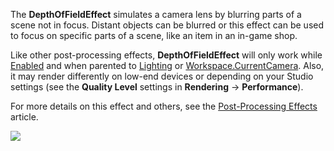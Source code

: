 The **DepthOfFieldEffect** simulates a camera lens by blurring parts of a scene not in focus. Distant objects can be blurred or this effect can be used to focus on specific parts of a scene, like an item in an in-game shop.

Like other post-processing effects, **DepthOfFieldEffect** will only work while [Enabled](https://developer.roblox.com/en-us/api-reference/property/PostEffect/Enabled) and when parented to [Lighting](https://developer.roblox.com/en-us/api-reference/class/Lighting) or [Workspace.CurrentCamera](https://developer.roblox.com/en-us/api-reference/property/Workspace/CurrentCamera). Also, it may render differently on low-end devices or depending on your Studio settings (see the **Quality Level** settings in **Rendering** → **Performance**).

For more details on this effect and others, see the [Post-Processing Effects](https://developer.roblox.com/en-us/articles/post-processing-effects) article.

![](https://developer.roblox.com/assets/blt4d9713a56c8f78e5/DepthOfField-Diagram.svg)